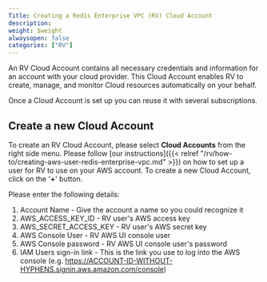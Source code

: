 ```yaml
---
Title: Creating a Redis Enterprise VPC (RV) Cloud Account
description: 
weight: $weight
alwaysopen: false
categories: ["RV"]
---
```

An RV Cloud Account contains all necessary credentials and information
for an account with your cloud provider. This Cloud Account enables RV
to create, manage, and monitor Cloud resources automatically on your
behalf.

Once a Cloud Account is set up you can reuse it with several
subscriptions.

## Create a new Cloud Account

To create an RV Cloud Account, please select **Cloud Accounts** from the
right side menu. Please follow [our
instructions]({{< relref "/rv/how-to/creating-aws-user-redis-enterprise-vpc.md" >}})
on how to set up a user for RV to use on your AWS account.
To create a new Cloud Account, click on the '**+**' button.

Please enter the following details:

1. Account Name - Give the account a name so you could recognize it
1. AWS_ACCESS_KEY_ID - RV user's AWS access key
1. AWS_SECRET_ACCESS_KEY - RV user's AWS secret key
1. AWS Console User - RV AWS UI console user
1. AWS Console password - RV AWS UI console user's password
1. IAM Users sign-in link - This is the link you use to log into the
    AWS console (e.g.
    https://ACCOUNT-ID-WITHOUT-HYPHENS.signin.aws.amazon.com/console)
